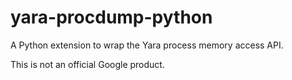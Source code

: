 # yara-procdump-python
A Python extension to wrap the Yara process memory access API.

This is not an official Google product.
